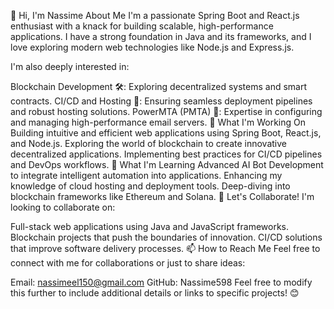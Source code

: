 👋 Hi, I'm Nassime
About Me
I'm a passionate Spring Boot and React.js enthusiast with a knack for building scalable, high-performance applications. I have a strong foundation in Java and its frameworks, and I love exploring modern web technologies like Node.js and Express.js.

I'm also deeply interested in:

Blockchain Development 🛠️: Exploring decentralized systems and smart contracts.
CI/CD and Hosting 🚀: Ensuring seamless deployment pipelines and robust hosting solutions.
PowerMTA (PMTA) 📧: Expertise in configuring and managing high-performance email servers.
🔭 What I'm Working On
Building intuitive and efficient web applications using Spring Boot, React.js, and Node.js.
Exploring the world of blockchain to create innovative decentralized applications.
Implementing best practices for CI/CD pipelines and DevOps workflows.
🌱 What I'm Learning
Advanced AI Bot Development to integrate intelligent automation into applications.
Enhancing my knowledge of cloud hosting and deployment tools.
Deep-diving into blockchain frameworks like Ethereum and Solana.
💞️ Let's Collaborate!
I'm looking to collaborate on:

Full-stack web applications using Java and JavaScript frameworks.
Blockchain projects that push the boundaries of innovation.
CI/CD solutions that improve software delivery processes.
📫 How to Reach Me
Feel free to connect with me for collaborations or just to share ideas:

Email: nassimeel150@gmail.com
GitHub: Nassime598
Feel free to modify this further to include additional details or links to specific projects! 😊
